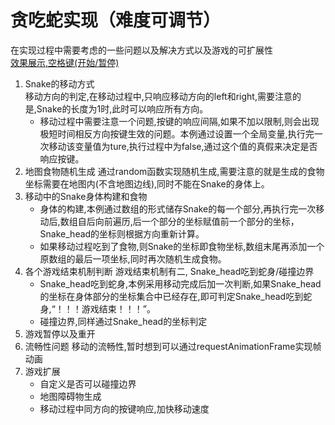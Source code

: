 # 贪吃蛇实现（难度可调节） 
在实现过程中需要考虑的一些问题以及解决方式以及游戏的可扩展性  
[效果展示,空格键(开始/暂停)](https://htmlpreview.github.io/?https://github.com/L-WJ1995/Snake/blob/master/%E8%B4%AA%E5%90%83%E8%9B%87.html)  
1. Snake的移动方式  
   移动方向的判定,在移动过程中,只响应移动方向的left和right,需要注意的是,Snake的长度为1时,此时可以响应所有方向。
   * 移动过程中需要注意一个问题,按键的响应间隔,如果不加以限制,则会出现极短时间相反方向按键生效的问题。本例通过设置一个全局变量,执行完一次移动该变量值为ture,执行过程中为false,通过这个值的真假来决定是否响应按键。  
2. 地图食物随机生成
   通过random函数实现随机生成,需要注意的就是生成的食物坐标需要在地图内(不含地图边线),同时不能在Snake的身体上。
3. 移动中的Snake身体构建和食物
   * 身体的构建,本例通过数组的形式储存Snake的每一个部分,再执行完一次移动后,数组自后向前遍历,后一个部分的坐标赋值前一个部分的坐标，Snake_head的坐标则根据方向重新计算。  
   * 如果移动过程吃到了食物,则Snake的坐标即食物坐标,数组末尾再添加一个原数组的最后一项坐标,同时再次随机生成食物。
4. 各个游戏结束机制判断
   游戏结束机制有二, Snake_head吃到蛇身/碰撞边界
   * Snake_head吃到蛇身,本例采用移动完成后加一次判断,如果Snake_head的坐标在身体部分的坐标集合中已经存在,即可判定Snake_head吃到蛇身,“！！！游戏结束！！！”。
   * 碰撞边界,同样通过Snake_head的坐标判定
5. 游戏暂停以及重开
6. 流畅性问题
   移动的流畅性,暂时想到可以通过requestAnimationFrame实现帧动画
7. 游戏扩展
   * 自定义是否可以碰撞边界
   * 地图障碍物生成
   * 移动过程中同方向的按键响应,加快移动速度
